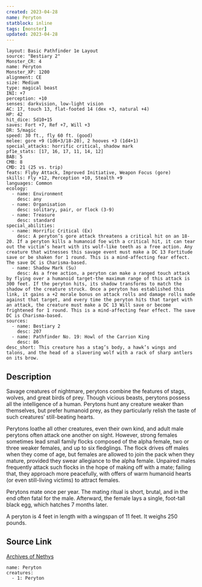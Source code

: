 ```yaml
---
created: 2023-04-28
name: Peryton
statblock: inline
tags: [monster]
updated: 2023-04-28
---
```

```statblock
layout: Basic Pathfinder 1e Layout
source: "Bestiary 2"
Monster_CR: 4
name: Peryton
Monster_XP: 1200
alignment: CE
size: Medium
type: magical beast
INI: +7
perception: +10
senses: darkvision, low-light vision
AC: 17, touch 13, flat-footed 14 (dex +3, natural +4)
HP: 42
hit_dice: 5d10+15
saves: Fort +7, Ref +7, Will +3
DR: 5/magic
speed: 30 ft., fly 60 ft. (good)
melee: gore +9 (1d6+3/18-20), 2 hooves +3 (1d4+1)
special_attacks: horrific critical, shadow mark
pf1e_stats: [17, 16, 17, 11, 14, 12]
BAB: 5
CMB: 8
CMD: 21 (25 vs. trip)
feats: Flyby Attack, Improved Initiative, Weapon Focus (gore)
skills: Fly +12, Perception +10, Stealth +9
languages: Common
ecology:
  - name: Environment
    desc: any
  - name: Organisation
    desc: solitary, pair, or flock (3-9)
  - name: Treasure
    desc: standard
special_abilities:
  - name: Horrific Critical (Ex)
    desc: A peryton’s gore attack threatens a critical hit on an 18-20. If a peryton kills a humanoid foe with a critical hit, it can tear out the victim’s heart with its wolf-like teeth as a free action. Any creature that witnesses this savage event must make a DC 13 Fortitude save or be shaken for 1 round. This is a mind-affecting fear effect. The save DC is Charisma-based.
  - name: Shadow Mark (Su)
    desc: As a free action, a peryton can make a ranged touch attack by flying over a humanoid target-the maximum range of this attack is 300 feet. If the peryton hits, its shadow transforms to match the shadow of the creature struck. Once a peryton has established this link, it gains a +2 morale bonus on attack rolls and damage rolls made against that target, and every time the peryton hits that target with an attack, the creature must make a DC 13 Will save or become frightened for 1 round. This is a mind-affecting fear effect. The save DC is Charisma-based.
sources:
  - name: Bestiary 2
    desc: 207
  - name: Pathfinder No. 19: Howl of the Carrion King
    desc: 86
desc_short: This creature has a stag’s body, a hawk’s wings and talons, and the head of a slavering wolf with a rack of sharp antlers on its brow.
```
## Description
Savage creatures of nightmare, perytons combine the features of stags, wolves, and great birds of prey. Though vicious beasts, perytons possess all the intelligence of a human. Perytons hunt any creature weaker than themselves, but prefer humanoid prey, as they particularly relish the taste of such creatures’ still-beating hearts.

Perytons loathe all other creatures, even their own kind, and adult male perytons often attack one another on sight. However, strong females sometimes lead small family flocks composed of the alpha female, two or three weaker females, and up to six fledglings. The flock drives off males when they come of age, but females are allowed to join the pack when they mature, provided they swear allegiance to the alpha female. Unpaired males frequently attack such flocks in the hope of making off with a mate; failing that, they approach more peacefully, with offers of warm humanoid hearts (or even still-living victims) to attract females.

Perytons mate once per year. The mating ritual is short, brutal, and in the end often fatal for the male. Afterward, the female lays a single, foot-tall black egg, which hatches 7 months later.

A peryton is 4 feet in length with a wingspan of 11 feet. It weighs 250 pounds.
## Source Link
[Archives of Nethys](https://aonprd.com/MonsterDisplay.aspx?ItemName=Peryton)
```encounter-table
name: Peryton
creatures:
  - 1: Peryton
```
